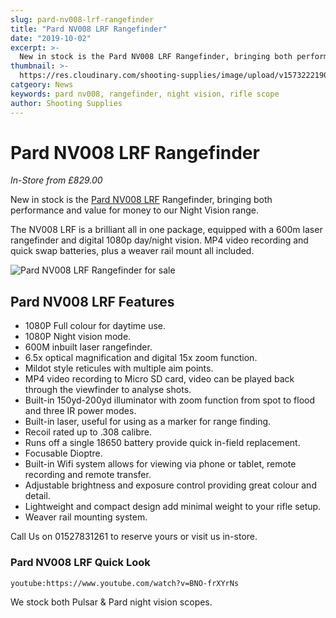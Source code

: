 ```yaml
---
slug: pard-nv008-lrf-rangefinder
title: "Pard NV008 LRF Rangefinder"
date: "2019-10-02"
excerpt: >-
  New in stock is the Pard NV008 LRF Rangefinder, bringing both performance and value for money to our Night Vision range.
thumbnail: >-
  https://res.cloudinary.com/shooting-supplies/image/upload/v1573222190/Blog/Pard-NV008-LRF-Rangefinder.jpg
catgeory: News
keywords: pard nv008, rangefinder, night vision, rifle scope
author: Shooting Supplies
---
```


# **Pard NV008 LRF Rangefinder**

_In-Store from £829.00_

New in stock is the [Pard NV008 LRF](/product/pard-nv008-lrf-digital-scope/) Rangefinder, bringing both performance and value for money to our Night Vision range.

The NV008 LRF is a brilliant all in one package, equipped with a 600m laser rangefinder and digital 1080p day/night vision. MP4 video recording and quick swap batteries, plus a weaver rail mount all included.

![Pard NV008 LRF Rangefinder for sale](https://res.cloudinary.com/shooting-supplies/image/upload/v1573222190/Blog/Pard-NV008-LRF-Rangefinder.jpg)

## Pard NV008 LRF Features

- 1080P Full colour for daytime use.
- 1080P Night vision mode.
- 600M inbuilt laser rangefinder.
- 6.5x optical magnification and digital 15x zoom function.
- Mildot style reticules with multiple aim points.
- MP4 video recording to Micro SD card, video can be played back through the viewfinder to analyse shots.
- Built-in 150yd-200yd illuminator with zoom function from spot to flood and three IR power modes.
- Built-in laser, useful for using as a marker for range finding.
- Recoil rated up to .308 calibre.
- Runs off a single 18650 battery provide quick in-field replacement.
- Focusable Dioptre.
- Built-in Wifi system allows for viewing via phone or tablet, remote recording and remote transfer.
- Adjustable brightness and exposure control providing great colour and detail.
- Lightweight and compact design add minimal weight to your rifle setup.
- Weaver rail mounting system.

Call Us on 01527831261 to reserve yours or visit us in-store.

### Pard NV008 LRF Quick Look

`youtube:https://www.youtube.com/watch?v=BNO-frXYrNs`

We stock both Pulsar & Pard night vision scopes.
